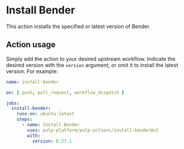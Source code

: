 # Install Bender

This action installs the specified or latest version of Bender.

## Action usage

Simply add the action to your desired upstream workflow. Indicate the desired version with the `version` argument, or omit it to install the latest version. For example:

```yaml
name: install-bender

on: [ push, pull_request, workflow_dispatch ]

jobs:
  install-bender:
    runs-on: ubuntu-latest
    steps:
      - name: Install Bender
        uses: pulp-platform/pulp-actions/install-bender@v2
        with:
          version: 0.27.1
```
